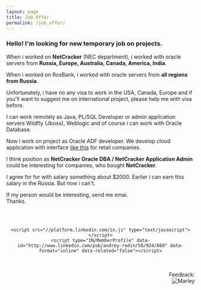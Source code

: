 ```yaml
---
layout: page
title: Job Offer
permalink: /job_offer/
---
```


### Hello! I'm looking for new temporary job on projects.


When i worked on <strong>NetCracker</strong> (NEC department), i worked with oracle servers from <strong>Russia, Europe, Australia, Canada, America, India</strong>.

When i worked on RosBank, i worked with oracle servers from <strong>all regions from Russia</strong>.


Unfortunately, i have no any visa to work in the USA, Canada, Europe and if you'll want to suggest me on international project, please help me with visa before.


I can work remotely as Java, PL/SQL Developer or admin application servers Wildfly (Jboss), Weblogic and of course i can work with Oracle Database.

Now i work on project as Oracle ADF developer. We develop cloud application with interface <a href="https://www.youtube.com/watch?v=JFdW4_nne0A">like this</a> for retail companies.


I think position as <strong>NetCracker Oracle DBA / NetCracker Application Admin</strong> could be interesting for companies, who bought <strong>NetCracker</strong>.


I agree for for with salary something about $2000. Earlier i can earn this salary in the Russia. But now i can't.

If my person would be interesting, send me emai.<br/>
Thanks.

<br/>
<br/>

<div align="center">

    <script src="//platform.linkedin.com/in.js" type="text/javascript"></script>
    <script type="IN/MemberProfile" data-id="http://www.linkedin.com/pub/andrey-rodin/58/924/860" data-format="inline" data-related="false"></script>

</div>

<br/>
<br/>

<div align="right">
Feedback: <br/><img src="http://img.fotografii.org/a3333333mail.gif" alt="Marley" border="0" />
</div>
